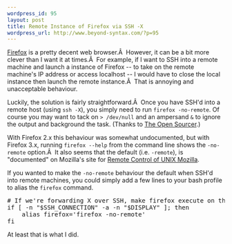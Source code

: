 ```yaml
--- 
wordpress_id: 95
layout: post
title: Remote Instance of Firefox via SSH -X
wordpress_url: http://www.beyond-syntax.com/?p=95
---
```

<a title="Read about the Firefox web browser" href="http://www.getfirefox.com/">Firefox</a> is a pretty decent web browser.Â  However, it can be a bit more clever than I want it at times.Â  For example, if I want to SSH into a remote machine and launch a instance of Firefox -- to take on the remote machine's IP address or access localhost -- I would have to close the local instance then launch the remote instance.Â  That is annoying and unacceptable behaviour.

Luckily, the solution is fairly straightforward.Â  Once you have SSH'd into a remote host (using <code>ssh -X</code>), you simply need to run <code>firefox -no-remote</code>.  Of course you may want to tack on <code>&gt; /dev/null</code> and an ampersand <code>&amp;</code> to ignore the output and background the task. (Thanks to <a href="http://www.theopensourcerer.com/2007/11/15/remote-firefox-over-xssh/">The Open Sourcer</a>.)

With Firefox 2.x this behaviour was somewhat undocumented, but with Firefox 3.x, running <code>firefox --help</code> from the command line shows the <code>-no-remote</code> option.Â  It also seems that the default (i.e. <code>-remote</code>), is "documented" on Mozilla's site for <a href="http://www.mozilla.org/unix/remote.html">Remote Control of UNIX Mozilla</a>.

If you wanted to make the <code>-no-remote</code> behaviour the default when SSH'd into remote machines, you could simply add a few lines to your bash profile to alias the <code>firefox</code> command.
<pre># If we're forwarding X over SSH, make firefox execute on this machine
if [ -n "$SSH_CONNECTION" -a -n "$DISPLAY" ]; then
    alias firefox='firefox -no-remote'
fi</pre>

At least that is what I did.

